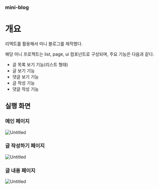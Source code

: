### mini-blog
 # 개요

리액트를 활용해서 미니 블로그를 제작했다.

해당 미니 프로젝트는 list, page, ui 컴포넌트로 구성되며, 주요 기능은 다음과 같다.

- 글 목록 보기 기능(리스트 형태)
- 글 보기 기능
- 댓글 보기 기능
- 글 작성 기능
- 댓글 작성 기능

## 실행 화면

### 메인 페이지

![Untitled](https://prod-files-secure.s3.us-west-2.amazonaws.com/bf922eab-7f14-4cda-aa72-1e3c0f530cdd/1ea451c5-da82-4912-ae96-02df919494c7/Untitled.png)

### 글 작성하기 페이지

![Untitled](https://prod-files-secure.s3.us-west-2.amazonaws.com/bf922eab-7f14-4cda-aa72-1e3c0f530cdd/a3bb496c-519d-47a8-abc4-30619fe5fb85/Untitled.png)

### 글 내용 페이지

![Untitled](https://prod-files-secure.s3.us-west-2.amazonaws.com/bf922eab-7f14-4cda-aa72-1e3c0f530cdd/322e0eeb-6f3b-4f31-a713-c6d496adf4e9/Untitled.png)

